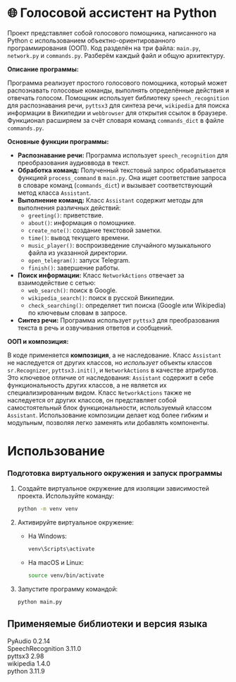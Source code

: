 # 🌐 Голосовой ассистент на Python
Проект представляет собой голосового помощника, написанного на Python с использованием объектно-ориентированного программирования (ООП). Код разделён на три файла: `main.py`, `network.py` и `commands.py`. Разберём каждый файл и общую архитектуру.

**Описание программы:**

Программа реализует простого голосового помощника, который может распознавать голосовые команды, выполнять определённые действия и отвечать голосом. Помощник использует библиотеку `speech_recognition` для распознавания речи, `pyttsx3` для синтеза речи, `wikipedia` для поиска информации в Википедии и `webbrowser` для открытия ссылок в браузере. Функционал расширяем за счёт словаря команд `commands_dict` в файле `commands.py`.

**Основные функции программы:**

* **Распознавание речи:** Программа использует `speech_recognition` для преобразования аудиоввода в текст.
* **Обработка команд:** Полученный текстовый запрос обрабатывается функцией `process_command` в `main.py`. Она ищет соответствие запроса в словаре команд (`commands_dict`) и вызывает соответствующий метод класса `Assistant`.
* **Выполнение команд:** Класс `Assistant` содержит методы для выполнения различных действий:
    * `greeting()`: приветствие.
    * `about()`: информация о помощнике.
    * `create_note()`: создание текстовой заметки.
    * `time()`: вывод текущего времени.
    * `music_player()`: воспроизведение случайного музыкального файла из указанной директории.
    * `open_telegram()`: запуск Telegram.
    * `finish()`: завершение работы.
* **Поиск информации:** Класс `NetworkActions` отвечает за взаимодействие с сетью:
    * `web_search()`: поиск в Google.
    * `wikipedia_search()`: поиск в русской Википедии.
    * `check_searching()`: определяет тип поиска (Google или Wikipedia) по ключевым словам в запросе.
* **Синтез речи:** Программа использует `pyttsx3` для преобразования текста в речь и озвучивания ответов и сообщений.


**ООП и композиция:**

В коде применяется **композиция**, а не наследование. Класс `Assistant`  не наследуется от других классов, но *использует* объекты классов `sr.Recognizer`, `pyttsx3.init()`, и `NetworkActions` в качестве атрибутов.  Это ключевое отличие от наследования:  `Assistant`  содержит в себе функциональность других классов, а не является их специализированным видом.  Класс `NetworkActions` также не наследуется от других классов,  он представляет собой самостоятельный блок функциональности,  используемый классом `Assistant`. Использование композиции делает код более гибким и модульным,  позволяя легко заменять или добавлять компоненты.
# Использование
### Подготовка виртуального окружения и запуск программы

1. Создайте виртуальное окружение для изоляции зависимостей проекта. 
   Используйте команду:
   ```bash
   python -m venv venv
   ```

2. Активируйте виртуальное окружение:
   - На Windows:
     ```bash
     venv\Scripts\activate
     ```
   - На macOS и Linux:
     ```bash
     source venv/bin/activate
     ```
3. Запустите программу командой:
   ```bash
   python main.py
   ```
## Применяемые библиотеки и версия языка <br />
PyAudio 0.2.14 <br />
SpeechRecognition 3.11.0 <br />
pyttsx3 2.98 <br />
wikipedia 1.4.0 <br />
python 3.11.9 <br />
